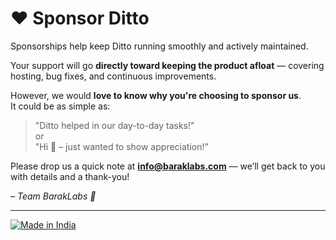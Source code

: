 # ❤️ Sponsor Ditto

Sponsorships help keep Ditto running smoothly and actively maintained.

Your support will go **directly toward keeping the product afloat** — covering hosting, bug fixes, and continuous improvements.

However, we would **love to know why you're choosing to sponsor us**.  
It could be as simple as:

> "Ditto helped in our day-to-day tasks!"  
> or  
> "Hi 👋 – just wanted to show appreciation!"

Please drop us a quick note at **info@baraklabs.com** — we’ll get back to you with details and a thank-you!

_– Team BarakLabs 💚_

---

[![Made in India](https://img.shields.io/badge/Made%20with%20❤️%20in-India-orange?style=for-the-badge)](https://baraklabs.com)